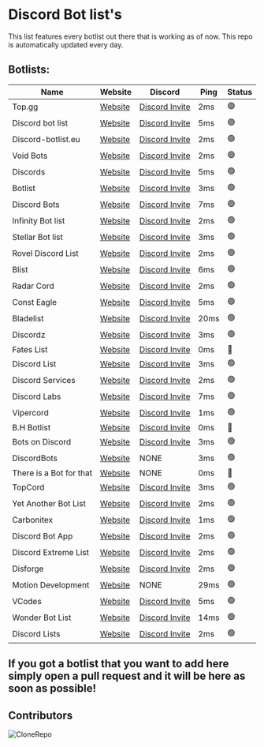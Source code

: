 
# Discord Bot list's

This list features every botlist out there that is working as of now. This repo is automatically updated every day.

## Botlists:

| Name              | Website                         | Discord                 | Ping | Status |
| ----------------- | ------------------------------- | ---------------------------| --------| ------|
| Top.gg | [Website](https://top.gg) | [Discord Invite](https://discord.com/invite/EYHTgJX) | 2ms | 🟢 |
| Discord bot list | [Website](https://discordbotlist.com) | [Discord Invite](https://discord.com/invite/EYHTgJX) | 5ms | 🟢 |
| Discord-botlist.eu | [Website](https://discord-botlist.eu) | [Discord Invite](https://discord.com/invite/EYHTgJX) | 2ms | 🟢 |
| Void Bots | [Website](https://voidbots.net) | [Discord Invite](https://discord.com/invite/suH3VeUBXk) | 2ms | 🟢 |
| Discords | [Website](https://discords.com/bots) | [Discord Invite](https://discord.com/invite/4g9NHYNbTS) | 5ms | 🟢 |
| Botlist | [Website](https://botlist.me) | [Discord Invite](https://discord.com/invite/hdK4ya5eVv) | 3ms | 🟢 |
| Discord Bots | [Website](https://discord.bots.gg) | [Discord Invite](https://discord.com/invite/0cDvIgU2voWn4BaD) | 7ms | 🟢 |
| Infinity Bot list | [Website](https://infinitybots.gg) | [Discord Invite](https://discord.com/invite/KBCRuBKrHe) | 2ms | 🟢 |
| Stellar Bot list | [Website](https://stellarbotlist.com) | [Discord Invite](https://discord.com/invite/hAYNuDRMwy) | 3ms | 🟢 |
| Rovel Discord List | [Website](https://rovelstars.com) | [Discord Invite](https://discord.com/invite/E6PhZK4tU9) | 2ms | 🟢 |
| Blist | [Website](https://blist.xyz) | [Discord Invite](https://discord.com/invite/PK8J6nzQMR) | 6ms | 🟢 |
| Radar Cord |  [Website](https://radarcord.net/)| [Discord Invite](https://discord.com/invite/rKagYEUP5G) | 2ms | 🟢 |
| Const Eagle | [Website](https://consteagle.com)| [Discord Invite](https://discord.com/invite/vXTXQPsErP) | 5ms | 🟢 |
| Bladelist | [Website](https://bladelist.gg) | [Discord Invite](https://discord.com/invite/SJN3AZgFvY) | 20ms | 🟢 |
| Discordz | [Website](https://discordz.gg) | [Discord Invite](https://discord.com/invite/5Z4PC6gnZ2) | 3ms | 🟢 |
| Fates List | [Website](https://fateslist.xyz) | [Discord Invite](https://discord.com/invite/RDwaa3Jr3s) | 0ms | 🔴 |
| Discord List | [Website](https://discordlist.gg/) | [Discord Invite](https://discord.com/invite/XbuJ6VH) | 3ms | 🟢 |
| Discord Services | [Website](https://discordservices.net) | [Discord Invite](https://discord.com/invite/a5h4HBNM8g) | 2ms | 🟢 |
| Discord Labs | [Website](https://bots.discordlabs.org/) | [Discord Invite](https://discord.com/invite/rmPNvNJ) | 7ms | 🟢 |
| Vipercord | [Website](https://vipercord.com/) | [Discord Invite](https://discord.com/invite/Fp8CnqyWW8) | 1ms | 🟢 |
| B.H Botlist | [Website](https://bhbotlist.tech/) | [Discord Invite](https://discord.com/invite/YHQmYbBEcg) | 0ms | 🔴 |
| Bots on Discord | [Website](https://bots.ondiscord.xyz/) | [Discord Invite](https://discord.com/invite/bvm6vSv/) | 3ms | 🟢 |
| DiscordBots | [Website](https://discordbots.co/) | NONE | 3ms | 🟢 |
| There is a Bot for that | [Website](https://thereisabotforthat.com/) | NONE | 0ms | 🔴 |
| TopCord | [Website](https://topcord.xyz) | [Discord Invite](https://discord.com/invite/zira) | 3ms | 🟢 |
| Yet Another Bot List | [Website](https://yabl.xyz/) | [Discord Invite](https://discord.com/invite/vXeUnzZ) | 2ms | 🟢 |
| Carbonitex | [Website](https://www.carbonitex.net/discord/bots) | [Discord Invite](https://discord.com/invite/aerE5tr) | 1ms | 🟢 |
| Discord Bot App | [Website](https://discordbots.app/) | [Discord Invite](https://discord.com/invite/Hznh8f5) | 2ms | 🟢 |
| Discord Extreme List | [Website](https://discordextremelist.xyz/) | [Discord Invite](https://discord.com/invite/WeCer3J) | 2ms | 🟢 |
| Disforge | [Website](https://disforge.com/bots) | [Discord Invite](https://discord.com/invite/emojis) | 2ms | 🟢 |
| Motion Development | [Website](https://motiondevelopment.top) | NONE | 29ms | 🟢 |
| VCodes | [Website](https://vcodes.xyz/) | [Discord Invite](https://discord.com/invite/8ZBYQAS4Q9) | 5ms | 🟢 |
| Wonder Bot List | [Website](https://wonderbotlist.com/) | [Discord Invite](https://discord.com/invite/yaS9krd) | 14ms | 🟢 |
| Discord Lists | [Website](https://discordlists.xyz/) | [Discord Invite](https://discord.com/invite/6qdnyVRAQv) | 2ms | 🟢 |



## If you got a botlist that you want to add here simply open a pull request and it will be here as soon as possible!


## Contributors

![CloneRepo](https://contrib.rocks/image?repo=mezotv/Discord-Bot-Lists)
